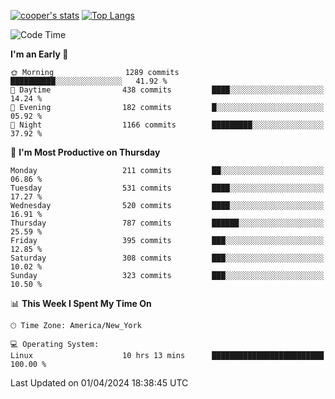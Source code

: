 [![cooper's stats](https://github-readme-stats-l2ak-km2n59e3j-coopjzs-projects.vercel.app/api?username=coopjz&count_private=true)](https://github.com/coopjz/github-readme-stats)
[![Top Langs](https://github-readme-stats-l2ak-km2n59e3j-coopjzs-projects.vercel.app/api/top-langs/?username=coopjz&count_private=true&langs_count=8&layout=compact&&hide=C)](https://github.com/coopjz/github-readme-stats)
<!--START_SECTION:waka-->
![Code Time](http://img.shields.io/badge/Code%20Time-10%20hrs%2013%20mins-blue)

**I'm an Early 🐤** 

```text
🌞 Morning                1289 commits        ██████████░░░░░░░░░░░░░░░   41.92 % 
🌆 Daytime                438 commits         ████░░░░░░░░░░░░░░░░░░░░░   14.24 % 
🌃 Evening                182 commits         █░░░░░░░░░░░░░░░░░░░░░░░░   05.92 % 
🌙 Night                  1166 commits        █████████░░░░░░░░░░░░░░░░   37.92 % 
```
📅 **I'm Most Productive on Thursday** 

```text
Monday                   211 commits         ██░░░░░░░░░░░░░░░░░░░░░░░   06.86 % 
Tuesday                  531 commits         ████░░░░░░░░░░░░░░░░░░░░░   17.27 % 
Wednesday                520 commits         ████░░░░░░░░░░░░░░░░░░░░░   16.91 % 
Thursday                 787 commits         ██████░░░░░░░░░░░░░░░░░░░   25.59 % 
Friday                   395 commits         ███░░░░░░░░░░░░░░░░░░░░░░   12.85 % 
Saturday                 308 commits         ███░░░░░░░░░░░░░░░░░░░░░░   10.02 % 
Sunday                   323 commits         ███░░░░░░░░░░░░░░░░░░░░░░   10.50 % 
```


📊 **This Week I Spent My Time On** 

```text
🕑︎ Time Zone: America/New_York

💻 Operating System: 
Linux                    10 hrs 13 mins      █████████████████████████   100.00 % 
```


 Last Updated on 01/04/2024 18:38:45 UTC
<!--END_SECTION:waka-->
